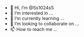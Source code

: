 - 👋 Hi, I’m @Ss1024sS
- 👀 I’m interested in ...
- 🌱 I’m currently learning ...
- 💞️ I’m looking to collaborate on ...
- 📫 How to reach me ...

<!---
Ss1024sS/Ss1024sS is a ✨ special ✨ repository because its `README.md` (this file) appears on your GitHub profile.
You can click the Preview link to take a look at your changes.
--->
